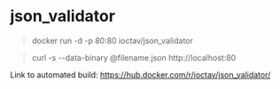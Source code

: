 # json_validator

> docker run -d -p 80:80 ioctav/json_validator

> curl -s --data-binary @filename.json http://localhost:80

Link to automated build:
https://hub.docker.com/r/ioctav/json_validator/
